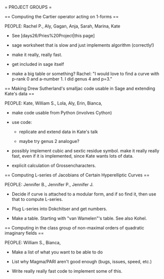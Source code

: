 = PROJECT GROUPS =

== Computing the Cartier operator acting on 1-forms ==

PEOPLE: Rachel P., Aly, Gagan, Anja, Sarah, Marina, Kate

  * See [days26/Pries%20Project|this page]

  * sage worksheet that is slow and just implements algorithm (correctly!)

  * make it really, really fast. 

  * get included in sage itself

  * make a big table or something?   Rachel: "I would love to find a curve with p-rank 0 and a-number 1.   I did genus 4 and p=3."


== Making Drew Sutherland's smalljac code usable in Sage and extending Kate's data ==

PEOPLE: Kate, William S., Lola, Aly, Erin, Bianca, 

  * make code usable from Python  (involves Cython)

  * use code:
 
     - replicate and extend data in Kate's talk
 
     - maybe try genus 2 analogue?

  * possibly implement cubic and sextic residue symbol.    make it really really fast, even if it is implemented, since Kate wants lots of data. 

  * explicit calculation of Grossencharacters. 


== Computing L-series of Jacobians of Certain Hyperelliptic Curves ==

PEOPLE: Jennifer B., Jennifer P., Jennifer J.

  * Decide if curve is attached to a modular form, and if so find it, then use that to compute L-series.

  * Plug L-series into Dokchitser and get numbers.

  * Make a table.  Starting with "van Wamelen"'s table.  See also Kohel.


== Computing in the class group of non-maximal orders of quadratic imaginary fields ==

PEOPLE: William S., Bianca, 

  * Make a list of what you want to be able to do

  * List why Magma/PARI aren't good enough (bugs, issues, speed, etc.)

  * Write really really fast code to implement some of this. 


     
